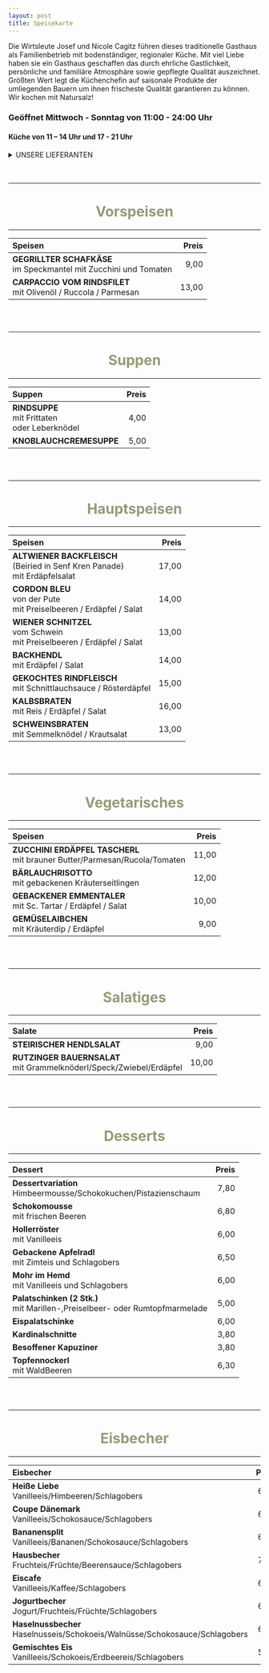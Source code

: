 ```yaml
---
layout: post
title: Speisekarte
---
```

Die Wirtsleute Josef und Nicole Cagitz führen dieses traditionelle Gasthaus als
Familienbetrieb mit bodenständiger, regionaler Küche. Mit viel Liebe haben sie ein
Gasthaus geschaffen das durch ehrliche Gastlichkeit, persönliche und familiäre
Atmosphäre sowie gepflegte Qualität auszeichnet. Größten Wert legt die Küchenchefin
auf saisonale Produkte der umliegenden Bauern um ihnen frischeste Qualität
garantieren zu können.
Wir kochen mit Natursalz! 

###  Geöffnet  Mittwoch - Sonntag von 11:00 - 24:00 Uhr
####  Küche von 11 – 14 Uhr und 17 - 21 Uhr


<details>
<summary> UNSERE LIEFERANTEN</summary>

- **Saibling/Karpfen** **[Fischerei Taschner](https://fischzucht-taschner.sta.io/)**, Schleißheim 
- **Karpfenfilet** **[Fischerei Haas](https://fische-haas.sta.io/piberbach-quelle/)**, Schiedlberg
- **Schwein/Kalb/Rind** **[Fleischhauerei Weiß](https://www.fleischerei-weiss.at/)**, Hörsching
- **Schwein** **[Fleischhauerei Steiner](https://www.steiner-fleischer.at/)**, Marchtrenk
- **Rindfleisch** Biohof Pacher, Spital/Phyrn (Mutterkuhhaltung)
- **Wild** Jagdgenossenschaften Steinhaus/Molln/Sipachzell, Hörsching/Traun
- **Hendl/Pute** **[Wech](https://www.wech.at/)**, St. Andrä/Lavanttal
- **Milch/Michprodukte** aus Österreich mit AMA Gütesiegel
- **Eier** **[Hochleitner](https://www.ab-hof-schickmair.at/familie-hochleitner/)**, Gunskirchen
- **Kartoffel** Buschmüllerhof, Rutzing
- **Spargel**  **[Stöttingerhof](https://www.spargelhof-stoettinger.at/)**, Rufling
- **Gemüse, Salat** Neulingerhof, Hörsching
- **Natursalz** **[Salzkontor](https://www.salzkontor.at/)**, St. Wolfgang
- **Gebäck** **[ Bäckerei Resch & frisch ](https://www.resch-frisch.com/)**, Wels
- **Brot** **[Bäckerei Bauer](https://www.marchtrenk.at/betrieb/baeckerei-bauer/)**, Marchtrenk
- **Kernöl**  **[Steinhausergut](http://www.steinhausergut.at/steinhausergut/)**, Oftering
- **Schnaps** 
    + **[Reisetbauer](https://www.reisetbauer.at/)**, Axberg
    + **[Rohrhuber](https://rohrhuber.at/)**, Wilhering
    + Höhlhubmerhof, Rutzing
- **Most /Apfelsaft** **[Stockingerhof](http://www.stockingerhof.at/deutsch/index.php)**, Gunskirchen
 
  </details>
  <br>
  <br>

------
 # <center style="color:#999977">Vorspeisen</center>
------
Speisen | Preis
:--- | ---:
**GEGRILLTER SCHAFKÄSE** <br> im Speckmantel mit Zucchini und Tomaten | 9,00
**CARPACCIO VOM RINDSFILET** <br> mit Olivenöl / Ruccola / Parmesan  | 13,00
  
  <br>
  <br>

------
 # <center style="color:#999977">Suppen</center>
------
Suppen | Preis
:--- | ---:
**RINDSUPPE** <br> mit Frittaten <br> oder Leberknödel | 4,00
**KNOBLAUCHCREMESUPPE** | 5,00

  <br>
  <br>

------
 # <center style="color:#999977">Hauptspeisen</center>
------
Speisen | Preis
:--- | ---:
**ALTWIENER BACKFLEISCH** <br> (Beiried in Senf Kren Panade) <br> mit Erdäpfelsalat | 17,00 
**CORDON BLEU** <br> von der Pute <br> mit Preiselbeeren / Erdäpfel / Salat | 14,00
**WIENER SCHNITZEL** <br> vom Schwein <br> mit Preiselbeeren / Erdäpfel / Salat | 13,00
**BACKHENDL** <br> mit Erdäpfel / Salat | 14,00
**GEKOCHTES RINDFLEISCH** <br> mit Schnittlauchsauce / Rösterdäpfel | 15,00
**KALBSBRATEN** <br> mit Reis / Erdäpfel / Salat | 16,00
**SCHWEINSBRATEN** <br> mit Semmelknödel / Krautsalat | 13,00

  <br>
  <br>

------
 # <center style="color:#999977">Vegetarisches</center>
------
Speisen | Preis
:--- | ---:
**ZUCCHINI ERDÄPFEL TASCHERL** <br> mit brauner Butter/Parmesan/Rucola/Tomaten | 11,00
**BÄRLAUCHRISOTTO** <br> mit gebackenen Kräuterseitlingen | 12,00
**GEBACKENER EMMENTALER** <br> mit Sc. Tartar / Erdäpfel / Salat | 10,00
**GEMÜSELAIBCHEN** <br> mit Kräuterdip / Erdäpfel | 9,00

  <br>
  <br>

------
 # <center style="color:#999977">Salatiges</center>
------
Salate | Preis
:--- | ---:
**STEIRISCHER HENDLSALAT** | 9,00
**RUTZINGER BAUERNSALAT** <br> mit Grammelknöderl/Speck/Zwiebel/Erdäpfel | 10,00

  <br>
  <br>

------
 # <center style="color:#999977">Desserts</center>
------
Dessert | Preis
:--- | ---:
**Dessertvariation** <br> Himbeermousse/Schokokuchen/Pistazienschaum | 7,80
**Schokomousse** <br> mit frischen Beeren| 6,80
**Hollerröster** <br> mit Vanilleeis | 6,00
**Gebackene Apfelradl** <br> mit Zimteis und Schlagobers| 6,50
**Mohr im Hemd** <br> mit Vanilleeis und Schlagobers | 6,00
**Palatschinken (2 Stk.)** <br> mit Marillen-,Preiselbeer- oder Rumtopfmarmelade| 5,00
**Eispalatschinke**  | 6,00
**Kardinalschnitte** | 3,80
**Besoffener Kapuziner**  | 3,80
**Topfennockerl** <br> mit WaldBeeren| 6,30

  <br>
  <br>

------
 # <center style="color:#999977">Eisbecher</center>
------
Eisbecher | Preis
:--- | ---:
**Heiße Liebe** <br> Vanilleeis/Himbeeren/Schlagobers | 6,50
**Coupe Dänemark** <br> Vanilleeis/Schokosauce/Schlagobers | 6,00
**Bananensplit** <br> Vanilleeis/Bananen/Schokosauce/Schlagobers | 6,50
**Hausbecher** <br> Fruchteis/Früchte/Beerensauce/Schlagobers | 7,00
**Eiscafe** <br> Vanilleeis/Kaffee/Schlagobers | 6,00
**Jogurtbecher** <br> Jogurt/Fruchteis/Früchte/Schlagobers | 6,50
**Haselnussbecher** <br> Haselnusseis/Schokoeis/Walnüsse/Schokosauce/Schlagobers | 6,40
**Gemischtes Eis** <br> Vanilleeis/Schokoeis/Erdbeereis/Schlagobers | 5,20

<br>
<br>
